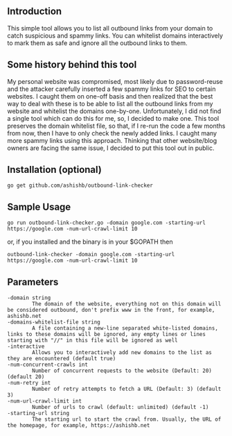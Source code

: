 ## Introduction

This simple tool allows you to list all outbound links from your domain to catch suspicious and spammy links. You can whitelist domains interactively to mark them as safe and ignore all the outbound links to them. 

## Some history behind this tool

My personal website was compromised, most likely due to password-reuse and the attacker carefully inserted a few spammy links for SEO to certain websites. I caught them on one-off basis and then realized that the best way to deal with these is to be able to list all the outbound links from my website and whitelist the domains one-by-one. Unfortunately, I did not find a single tool which can do this for me, so, I decided to make one. This tool preserves the domain whitelist file, so that, if I re-run the code a few months from now, then I have to only check the newly added links. I caught many more spammy links using this approach. Thinking that other website/blog owners are facing the same issue, I decided to put this tool out in public.

## Installation (optional)

`go get github.com/ashishb/outbound-link-checker`

## Sample Usage

`go run outbound-link-checker.go -domain google.com -starting-url https://google.com -num-url-crawl-limit 10`

or, if you installed and the binary is in your $GOPATH then

`outbound-link-checker -domain google.com -starting-url https://google.com -num-url-crawl-limit 10`

## Parameters

```
-domain string
    	The domain of the website, everything not on this domain will be considered outbound, don't prefix www in the front, for example, ashishb.net
-domains-whitelist-file string
  	  	A file containing a new-line separated white-listed domains, links to these domains will be ignored, any empty lines or lines starting with "//" in this file will be ignored as well
-interactive
    	Allows you to interactively add new domains to the list as they are encountered (default true)
-num-concurrent-crawls int
    	Number of concurrent requests to the website (Default: 20) (default 20)
-num-retry int
    	Number of retry attempts to fetch a URL (Default: 3) (default 3)
-num-url-crawl-limit int
    	Number of urls to crawl (default: unlimited) (default -1)
-starting-url string
    	The starting url to start the crawl from. Usually, the URL of the homepage, for example, https://ashishb.net
```
